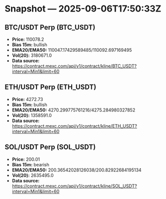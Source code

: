 # Snapshot — 2025-09-06T17:50:33Z

## BTC/USDT Perp (BTC_USDT)
- **Price:** 110078.2
- **Bias 15m:** bullish
- **EMA20/EMA50:** 110047.17429589485/110092.697169495
- **Vol(20):** 3180671.0
- **Data source:** https://contract.mexc.com/api/v1/contract/kline/BTC_USDT?interval=Min1&limit=60

## ETH/USDT Perp (ETH_USDT)
- **Price:** 4272.73
- **Bias 15m:** bullish
- **EMA20/EMA50:** 4270.299775761216/4275.284980327852
- **Vol(20):** 1358591.0
- **Data source:** https://contract.mexc.com/api/v1/contract/kline/ETH_USDT?interval=Min1&limit=60

## SOL/USDT Perp (SOL_USDT)
- **Price:** 200.01
- **Bias 15m:** bearish
- **EMA20/EMA50:** 200.36542028126038/200.82922684195134
- **Vol(20):** 2635495.0
- **Data source:** https://contract.mexc.com/api/v1/contract/kline/SOL_USDT?interval=Min1&limit=60
